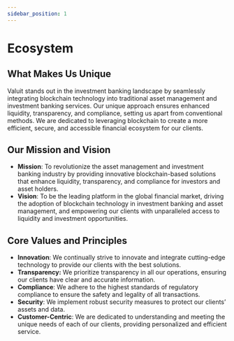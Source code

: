 ```yaml
---
sidebar_position: 1
---
```


# Ecosystem
## What Makes Us Unique

Valuit stands out in the investment banking landscape by seamlessly integrating blockchain technology into traditional asset management and investment banking services. Our unique approach ensures enhanced liquidity, transparency, and compliance, setting us apart from conventional methods. We are dedicated to leveraging blockchain to create a more efficient, secure, and accessible financial ecosystem for our clients.

## Our Mission and Vision

- **Mission**: To revolutionize the asset management and investment banking industry by providing innovative blockchain-based solutions that enhance liquidity, transparency, and compliance for investors and asset holders.
- **Vision**: To be the leading platform in the global financial market, driving the adoption of blockchain technology in investment banking and asset management, and empowering our clients with unparalleled access to liquidity and investment opportunities.

## Core Values and Principles

- **Innovation**: We continually strive to innovate and integrate cutting-edge technology to provide our clients with the best solutions.
- **Transparency:** We prioritize transparency in all our operations, ensuring our clients have clear and accurate information.
- **Compliance**: We adhere to the highest standards of regulatory compliance to ensure the safety and legality of all transactions.
- **Security**: We implement robust security measures to protect our clients’ assets and data.
- **Customer-Centric**: We are dedicated to understanding and meeting the unique needs of each of our clients, providing personalized and efficient service.